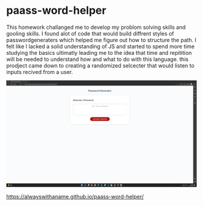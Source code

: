 # paass-word-helper

This homework challanged me to develop my problom solving skills and gooling skills. I found alot of code that would build diffrent styles of passwordgeneraters which helped me figure out how to structure the path. I felt like I lacked a solid understanding of JS and started to spend more time studying the basics ultimatly leading me to the idea that time and repitition will be needed to understand how and what to do with this language. this prodject came down to creating a randomized selcecter that would listen to inputs recived from a user. 

![alt text](/Develop/Screenshot%202022-08-19%20140530.png "screen shot of page")


https://alwayswithaname.github.io/paass-word-helper/


